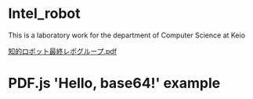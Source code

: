 # Intel_robot
This is a laboratory work for the department of Computer Science at Keio



[知的ロボット最終レポグループ.pdf](https://github.com/SYORA17/Intel_robot/files/4143671/default.pdf)

<script src="//mozilla.github.io/pdf.js/build/pdf.js"></script>

<h1>PDF.js 'Hello, base64!' example</h1>

<canvas id="the-canvas"></canvas>
